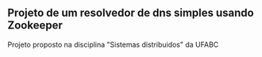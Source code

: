 ## Projeto de um resolvedor de dns simples usando Zookeeper

Projeto proposto na disciplina "Sistemas distribuidos"
da UFABC
